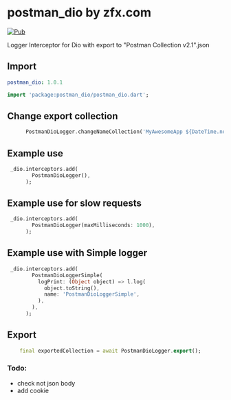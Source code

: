 # postman_dio by zfx.com

[![Pub](https://img.shields.io/pub/v/postman_dio.svg)](https://pub.dev/packages/postman_dio)

Logger Interceptor for Dio with export to "Postman Collection v2.1".json

## Import

```yaml
postman_dio: 1.0.1
```

```dart
import 'package:postman_dio/postman_dio.dart';
```

## Change export collection

```dart
      PostmanDioLogger.changeNameCollection('MyAwesomeApp ${DateTime.now().toUtc()}');
```

## Example use

```dart
 _dio.interceptors.add(
        PostmanDioLogger(),
      );
```

## Example use for slow requests

```dart
 _dio.interceptors.add(
        PostmanDioLogger(maxMilliseconds: 1000),
      );
```

## Example use with Simple logger

```dart
 _dio.interceptors.add(
        PostmanDioLoggerSimple(
          logPrint: (Object object) => l.log(
            object.toString(),
            name: 'PostmanDioLoggerSimple',
          ),
        ),
      );
```

## Export

```dart
    final exportedCollection = await PostmanDioLogger.export();
```

### Todo:

- check not json body
- add cookie
